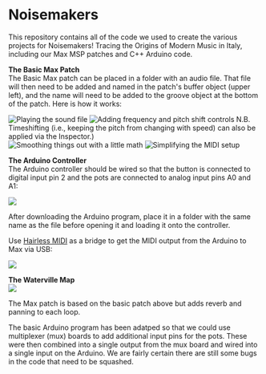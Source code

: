# Noisemakers
This repository contains all of the code we used to create the various projects for Noisemakers! Tracing the Origins of Modern Music in Italy, including our Max MSP patches and C++ Arduino code.

<b>The Basic Max Patch</b>
<br />
The Basic Max patch can be placed in a folder with an audio file. That file will then need to be added and named in the patch's buffer object (upper left), and the name will need to be added to the groove object at the bottom of the patch. Here is how it works:

<img src="http://web.colby.edu/noisemakers/files/2018/10/documentation1.png" alt="Playing the sound file">

<img src="http://web.colby.edu/noisemakers/files/2018/10/documentation2.png" alt="Adding frequency and pitch shift controls">
N.B. Timeshifting (i.e., keeping the pitch from changing with speed) can also be applied via the Inspector.)
<br />

<img src="http://web.colby.edu/noisemakers/files/2018/10/documentation3.png" alt="Smoothing things out with a little math">

<img src="http://web.colby.edu/noisemakers/files/2018/10/FinalTouch.png" alt="Simplifying the MIDI setup">

<b>The Arduino Controller</b>
<br />
The Arduino controller should be wired so that the button is connected to digital input pin 2 and the pots are connected to analog input pins A0 and A1:

<img src="http://web.colby.edu/noisemakers/files/2018/10/IMG_1692.jpg">

After downloading the Arduino program, place it in a folder with the same name as the file before opening it and loading it onto the controller.

Use <a href="http://projectgus.github.io/hairless-midiserial/">Hairless MIDI</a> as a bridge to get the MIDI output from the Arduino to Max via USB:

<img src="http://web.colby.edu/noisemakers/files/2018/10/Patch.png">

<b>The Waterville Map</b>
<br />
<img src="http://web.colby.edu/noisemakers/files/2018/10/IMG_1467.jpg">

The Max patch is based on the basic patch above but adds reverb and panning to each loop.

The basic Arduino program has been adatped so that we could use multiplexer (mux) boards to add additional input pins for the pots. These were then combined into a single output from the mux board and wired into a single input on the Arduino. We are fairly certain there are still some bugs in the code that need to be squashed.
